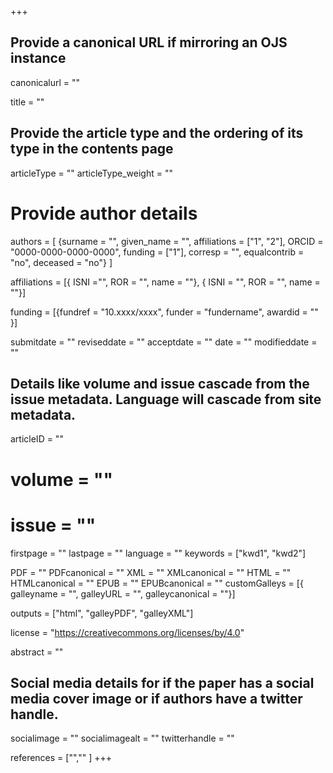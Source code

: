 +++
## Provide a canonical URL if mirroring an OJS instance
canonicalurl = ""

title = ""

## Provide the article type and the ordering of its type in the contents page
articleType = ""
articleType_weight = ""

# Provide author details
authors = [
  {surname = "",  given_name = "",  affiliations = ["1", "2"],  ORCID = "0000-0000-0000-0000", funding = ["1"], corresp = "", equalcontrib = "no", deceased = "no"}
]

affiliations = [{ ISNI ="", ROR = "", name = ""},
{ ISNI = "", ROR = "", name = ""}]

funding = [{fundref = "10.xxxx/xxxx", funder = "fundername", awardid = "" }]

submitdate = ""
reviseddate = ""
acceptdate = ""
date = ""
modifieddate = ""

## Details like volume and issue cascade from the issue metadata. Language will cascade from site metadata.

articleID = ""
# volume = ""
# issue = ""
firstpage = ""
lastpage = ""
language = ""
keywords = ["kwd1",
  "kwd2"]


PDF = ""
PDFcanonical = ""
XML = ""
XMLcanonical = ""
HTML = ""
HTMLcanonical = ""
EPUB = ""
EPUBcanonical = ""
customGalleys = [{ galleyname = "", galleyURL = "", galleycanonical = ""}]

outputs = ["html", "galleyPDF", "galleyXML"]

license = "https://creativecommons.org/licenses/by/4.0"

abstract = ""

## Social media details for if the paper has a social media cover image or if authors have a twitter handle.
socialimage = ""
socialimagealt = ""
twitterhandle = ""

references = ["",""
]
+++

